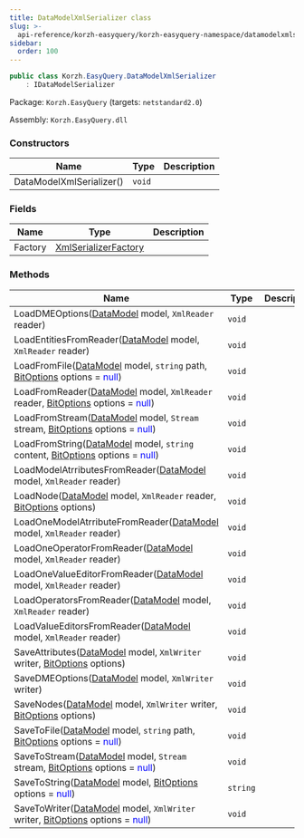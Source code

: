 ```yaml
---
title: DataModelXmlSerializer class
slug: >-
  api-reference/korzh-easyquery/korzh-easyquery-namespace/datamodelxmlserializer-class
sidebar:
  order: 100
---
```


```csharp
public class Korzh.EasyQuery.DataModelXmlSerializer
    : IDataModelSerializer

```
Package: `Korzh.EasyQuery` (targets: `netstandard2.0`)

Assembly: `Korzh.EasyQuery.dll`

### Constructors

| Name | Type | Description | 
| --- | --- | --- | 
| DataModelXmlSerializer() | `void` |  | 


### Fields

| Name | Type | Description | 
| --- | --- | --- | 
| Factory | [XmlSerializerFactory](///////////////easyquery/docs/api-reference/korzh-easyquery/korzh-easyquery-namespace/xmlserializerfactory-class) |  | 


### Methods

| Name | Type | Description | 
| --- | --- | --- | 
| LoadDMEOptions([DataModel](///////////////easyquery/docs/api-reference/korzh-easyquery/korzh-easyquery-namespace/datamodel-class) model, `XmlReader` reader) | `void` |  | 
| LoadEntitiesFromReader([DataModel](///////////////easyquery/docs/api-reference/korzh-easyquery/korzh-easyquery-namespace/datamodel-class) model, `XmlReader` reader) | `void` |  | 
| LoadFromFile([DataModel](///////////////easyquery/docs/api-reference/korzh-easyquery/korzh-easyquery-namespace/datamodel-class) model, `string` path, [BitOptions](///////////////easyquery/docs/api-reference/easydata-core/easydata-namespace/bitoptions-class) options = <span style='color: blue'>null</span>) | `void` |  | 
| LoadFromReader([DataModel](///////////////easyquery/docs/api-reference/korzh-easyquery/korzh-easyquery-namespace/datamodel-class) model, `XmlReader` reader, [BitOptions](///////////////easyquery/docs/api-reference/easydata-core/easydata-namespace/bitoptions-class) options = <span style='color: blue'>null</span>) | `void` |  | 
| LoadFromStream([DataModel](///////////////easyquery/docs/api-reference/korzh-easyquery/korzh-easyquery-namespace/datamodel-class) model, `Stream` stream, [BitOptions](///////////////easyquery/docs/api-reference/easydata-core/easydata-namespace/bitoptions-class) options = <span style='color: blue'>null</span>) | `void` |  | 
| LoadFromString([DataModel](///////////////easyquery/docs/api-reference/korzh-easyquery/korzh-easyquery-namespace/datamodel-class) model, `string` content, [BitOptions](///////////////easyquery/docs/api-reference/easydata-core/easydata-namespace/bitoptions-class) options = <span style='color: blue'>null</span>) | `void` |  | 
| LoadModelAtrributesFromReader([DataModel](///////////////easyquery/docs/api-reference/korzh-easyquery/korzh-easyquery-namespace/datamodel-class) model, `XmlReader` reader) | `void` |  | 
| LoadNode([DataModel](///////////////easyquery/docs/api-reference/korzh-easyquery/korzh-easyquery-namespace/datamodel-class) model, `XmlReader` reader, [BitOptions](///////////////easyquery/docs/api-reference/easydata-core/easydata-namespace/bitoptions-class) options) | `void` |  | 
| LoadOneModelAtrributeFromReader([DataModel](///////////////easyquery/docs/api-reference/korzh-easyquery/korzh-easyquery-namespace/datamodel-class) model, `XmlReader` reader) | `void` |  | 
| LoadOneOperatorFromReader([DataModel](///////////////easyquery/docs/api-reference/korzh-easyquery/korzh-easyquery-namespace/datamodel-class) model, `XmlReader` reader) | `void` |  | 
| LoadOneValueEditorFromReader([DataModel](///////////////easyquery/docs/api-reference/korzh-easyquery/korzh-easyquery-namespace/datamodel-class) model, `XmlReader` reader) | `void` |  | 
| LoadOperatorsFromReader([DataModel](///////////////easyquery/docs/api-reference/korzh-easyquery/korzh-easyquery-namespace/datamodel-class) model, `XmlReader` reader) | `void` |  | 
| LoadValueEditorsFromReader([DataModel](///////////////easyquery/docs/api-reference/korzh-easyquery/korzh-easyquery-namespace/datamodel-class) model, `XmlReader` reader) | `void` |  | 
| SaveAttributes([DataModel](///////////////easyquery/docs/api-reference/korzh-easyquery/korzh-easyquery-namespace/datamodel-class) model, `XmlWriter` writer, [BitOptions](///////////////easyquery/docs/api-reference/easydata-core/easydata-namespace/bitoptions-class) options) | `void` |  | 
| SaveDMEOptions([DataModel](///////////////easyquery/docs/api-reference/korzh-easyquery/korzh-easyquery-namespace/datamodel-class) model, `XmlWriter` writer) | `void` |  | 
| SaveNodes([DataModel](///////////////easyquery/docs/api-reference/korzh-easyquery/korzh-easyquery-namespace/datamodel-class) model, `XmlWriter` writer, [BitOptions](///////////////easyquery/docs/api-reference/easydata-core/easydata-namespace/bitoptions-class) options) | `void` |  | 
| SaveToFile([DataModel](///////////////easyquery/docs/api-reference/korzh-easyquery/korzh-easyquery-namespace/datamodel-class) model, `string` path, [BitOptions](///////////////easyquery/docs/api-reference/easydata-core/easydata-namespace/bitoptions-class) options = <span style='color: blue'>null</span>) | `void` |  | 
| SaveToStream([DataModel](///////////////easyquery/docs/api-reference/korzh-easyquery/korzh-easyquery-namespace/datamodel-class) model, `Stream` stream, [BitOptions](///////////////easyquery/docs/api-reference/easydata-core/easydata-namespace/bitoptions-class) options = <span style='color: blue'>null</span>) | `void` |  | 
| SaveToString([DataModel](///////////////easyquery/docs/api-reference/korzh-easyquery/korzh-easyquery-namespace/datamodel-class) model, [BitOptions](///////////////easyquery/docs/api-reference/easydata-core/easydata-namespace/bitoptions-class) options = <span style='color: blue'>null</span>) | `string` |  | 
| SaveToWriter([DataModel](///////////////easyquery/docs/api-reference/korzh-easyquery/korzh-easyquery-namespace/datamodel-class) model, `XmlWriter` writer, [BitOptions](///////////////easyquery/docs/api-reference/easydata-core/easydata-namespace/bitoptions-class) options = <span style='color: blue'>null</span>) | `void` |  |
